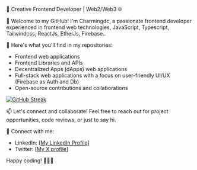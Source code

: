 🚀 Creative Frontend Developer | Web2/Web3 🌐

👋 Welcome to my GitHub! I'm Charmingdc, a passionate frontend developer experienced in frontend web technologies, JavaScript, Typescript, Tailwindcss, ReactJs, EtherJs, Firebase..

🌟 Here's what you'll find in my repositories:
- Frontend web applications 
- Frontend Libraries and APIs 
- Decentralized Apps (dApps) web applications 
- Full-stack web applications with a focus on user-friendly UI/UX (Firebase as Auth and Db)
- Open-source contributions and collaborations


<a href="https://git.io/streak-stats">
  <img src="https://github-readme-streak-stats.herokuapp.com?user=Charmingdc&theme=highcontrast" alt="GitHub Streak" />
</a>


📫 Let's connect and collaborate! Feel free to reach out for project opportunities, code reviews, or just to say hi.

🔗 Connect with me:
- LinkedIn: [[My LinkedIn Profile](https://www.linkedin.com/in/adebayo-muis/)]
- Twitter: [[My X profile](https://twitter.com/Charmingdc01)]

Happy coding! 👨🏼‍🍳



  